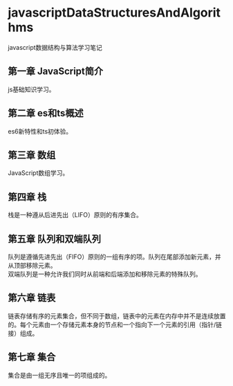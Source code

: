 # javascriptDataStructuresAndAlgorithms
javascript数据结构与算法学习笔记

## 第一章 JavaScript简介
js基础知识学习。  
## 第二章 es和ts概述
es6新特性和ts初体验。  

## 第三章 数组
JavaScript数组学习。

## 第四章 栈
栈是一种遵从后进先出（LIFO）原则的有序集合。

## 第五章 队列和双端队列
队列是遵循先进先出（FIFO）原则的一组有序的项。队列在尾部添加新元素，并从顶部移除元素。  
双端队列是一种允许我们同时从前端和后端添加和移除元素的特殊队列。  

## 第六章 链表
链表存储有序的元素集合，但不同于数组，链表中的元素在内存中并不是连续放置的。每个元素由一个存储元素本身的节点和一个指向下一个元素的引用（指针/链接）组成。  

## 第七章 集合
集合是由一组无序且唯一的项组成的。
